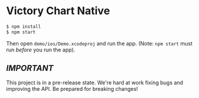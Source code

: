 # Victory Chart Native

```sh
$ npm install
$ npm start
```

Then open `demo/ios/Demo.xcodeproj` and run the app. (Note: `npm start` must run _before_ you run the app).

## _IMPORTANT_

This project is in a pre-release state. We're hard at work fixing bugs and improving the API. Be prepared for breaking changes!
